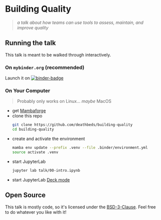 # Building Quality

> _a talk about how teams can use tools to assess, maintain, and improve quality_

## Running the talk

This talk is meant to be walked through interactively.

### On `mybinder.org` (recommended)

Launch it on [![binder-badge]][binder]

### On Your Computer

> Probably only works on Linux... _maybe_ MacOS

- get [Mambaforge]
- clone this repo
    ```bash
    git clone https://github.com/deathbeds/building-quality
    cd building-quality
    ```
- create and activate the environment
    ```bash
    mamba env update --prefix .venv --file .binder/environment.yml
    source activate .venv
    ```
- start JupyterLab
    ```bash
    jupyter lab talk/00-intro.ipynb
    ```
- start JupyterLab [Deck mode][deck-mode]

## Open Source

This talk is mostly code, so it's licensed under the [BSD-3-Clause]. Feel free to
do whatever you like with it!

[deck-mode]: https://github.com/deathbeds/jupyterlab-deck/#deck-mode
[bsd-3-clause]: https://github.com/deathbeds/building-quality/blob/main/LICENSE.txt
[mambaforge]: https://conda-forge.org/miniforge/
[binder-badge]: https://mybinder.org/badge_logo.svg
[binder]: https://mybinder.org/v2/gh/deathbeds/building-quality/main?urlpath=lab%2Ftree%2Ftalk%2F00-intro.ipynb
